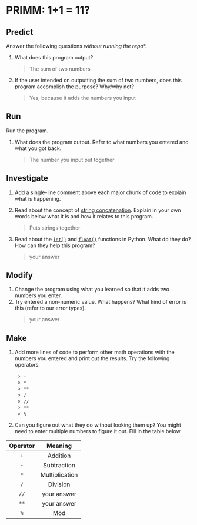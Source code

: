 # PRIMM: 1+1 = 11?

## Predict
Answer the following questions *without running the repo**.

1. What does this program output?
    > The sum of two numbers

2. If the user intended on outputting the sum of two numbers, does this program accomplish the purpose? Why/why not?
    > Yes, because it adds the numbers you input

## Run
Run the program. 

1. What does the program output. Refer to what numbers you entered and what you got back.
    > The number you input put together


## Investigate
1. Add a single-line comment above each major chunk of code to explain what is happening.
2. Read about the concept of [string concatenation](https://www.w3schools.com/python/gloss_python_string_concatenation.asp). Explain in your own words below what it is and how it relates to this program.
    > Puts strings together

3. Read about the [`int()`](https://www.w3schools.com/python/ref_func_int.asp) and [`float()`](https://www.w3schools.com/python/ref_func_float.asp) functions in Python. What do they do? How can they help this program?
    > your answer

## Modify
1. Change the program using what you learned so that it adds two numbers you enter.
2. Try entered a non-numeric value. What happens? What kind of error is this (refer to our error types).
    > your answer

## Make
1. Add more lines of code to perform other math operations with the numbers you entered and print out the results. Try the following operators. 
    - `-`
    - `*`
    - `**`
    - `/`
    - `//`
    - `**`
    - `%`

2. Can you figure out what they do without looking them up? You might need to enter multiple numbers to figure it out. Fill in the table below.

| Operator | Meaning |
|  :---:    |   :---:   |  
|   `+`    | Addition |
|   `-`    | Subtraction |
|   `*`    | Multiplication |
|   `/`    | Division |
|   `//`    | your answer |
|   `**`    | your answer |
|   `%`    | Mod |

